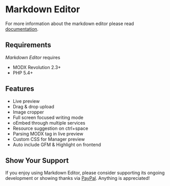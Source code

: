# Markdown Editor
For more information about the markdown editor please read [documentation](http://theboxer.github.io/markdown-editor).

## Requirements
_Markdown Editor_ requires 

- MODX Revolution 2.3+
- PHP 5.4+

## Features
- Live preview
- Drag & drop upload
- Image cropper
- Full screen focused writing mode
- oEmbed through multiple services
- Resource suggestion on ctrl+space
- Parsing MODX tag in live preview
- Custom CSS for Manager preview
- Auto include GFM & Highlight on frontend

## Show Your Support
If you enjoy using Markdown Editor, please consider supporting its ongoing development or showing thanks via [PayPal](https://www.paypal.com/cgi-bin/webscr?cmd=_s-xclick&hosted_button_id=FE62UABYW2V6S). 
Anything is appreciated!
